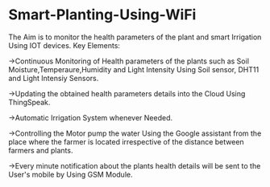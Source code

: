 # Smart-Planting-Using-WiFi
The Aim is to monitor the health parameters of the plant and smart Irrigation Using IOT devices.
Key Elements:

->Continuous Monitoring of Health parameters of the plants such as Soil Moisture,Temperaure,Humidity  and Light Intensity Using Soil sensor, DHT11 and Light Intensiy  Sensors.

->Updating the obtained health parameters details into the Cloud Using ThingSpeak.

->Automatic Irrigation System whenever Needed.

->Controlling the Motor pump the water Using the Google assistant from the place where the farmer is located irrespective of the distance between farmers and plants.

->Every minute notification about the plants health details will be sent to the User's mobile by Using GSM Module.

